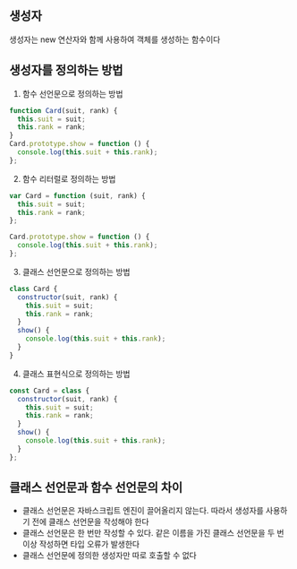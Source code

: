 ## 생성자

생성자는 new 연산자와 함께 사용하여 객체를 생성하는 함수이다

## 생성자를 정의하는 방법

1. 함수 선언문으로 정의하는 방법

```javascript
function Card(suit, rank) {
  this.suit = suit;
  this.rank = rank;
}
Card.prototype.show = function () {
  console.log(this.suit + this.rank);
};
```

2. 함수 리터럴로 정의하는 방법

```javascript
var Card = function (suit, rank) {
  this.suit = suit;
  this.rank = rank;
};

Card.prototype.show = function () {
  console.log(this.suit + this.rank);
};
```

3. 클래스 선언문으로 정의하는 방법

```javascript
class Card {
  constructor(suit, rank) {
    this.suit = suit;
    this.rank = rank;
  }
  show() {
    console.log(this.suit + this.rank);
  }
}
```

4. 클래스 표현식으로 정의하는 방법

```javascript
const Card = class {
  constructor(suit, rank) {
    this.suit = suit;
    this.rank = rank;
  }
  show() {
    console.log(this.suit + this.rank);
  }
};
```

## 클래스 선언문과 함수 선언문의 차이

- 클래스 선언문은 자바스크립트 엔진이 끌어올리지 않는다. 따라서 생성자를 사용하기 전에 클래스 선언문을 작성해야 한다
- 클래스 선언문은 한 번만 작성할 수 있다. 같은 이름을 가진 클래스 선언문을 두 번 이상 작성하면 타입 오류가 발생한다
- 클래스 선언문에 정의한 생성자만 따로 호출할 수 없다
